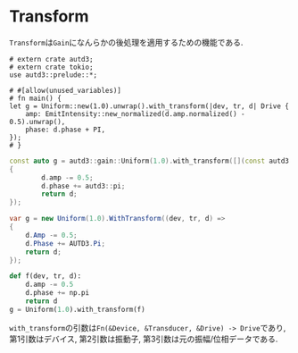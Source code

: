 # Transform

`Transform`は`Gain`になんらかの後処理を適用するための機能である.

```rust,edition2021
# extern crate autd3;
# extern crate tokio;
use autd3::prelude::*;

# #[allow(unused_variables)]
# fn main() {
let g = Uniform::new(1.0).unwrap().with_transform(|dev, tr, d| Drive {
    amp: EmitIntensity::new_normalized(d.amp.normalized() - 0.5).unwrap(),
    phase: d.phase + PI,
});
# }
```

```cpp
const auto g = autd3::gain::Uniform(1.0).with_transform([](const autd3::Device& dev, const autd3::Transducer& tr,  autd3::Drive d) -> autd3::Drive
{
        d.amp -= 0.5;
        d.phase += autd3::pi;
        return d;
});
```

```cs
var g = new Uniform(1.0).WithTransform((dev, tr, d) =>
{
    d.Amp -= 0.5;
    d.Phase += AUTD3.Pi;
    return d;
});
```

```python
def f(dev, tr, d):
    d.amp -= 0.5
    d.phase += np.pi
    return d
g = Uniform(1.0).with_transform(f)
```

`with_transform`の引数は`Fn(&Device, &Transducer, &Drive) -> Drive`であり, 第1引数はデバイス, 第2引数は振動子, 第3引数は元の振幅/位相データである.
